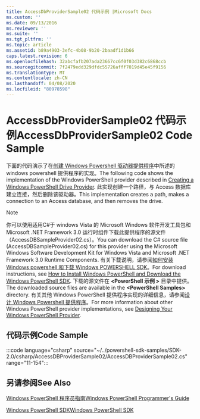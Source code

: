 ```yaml
---
title: AccessDbProviderSample02 代码示例 |Microsoft Docs
ms.custom: ''
ms.date: 09/13/2016
ms.reviewer: ''
ms.suite: ''
ms.tgt_pltfrm: ''
ms.topic: article
ms.assetid: b89a4903-3efc-4b08-9b20-2baadf1d1b66
caps.latest.revision: 6
ms.openlocfilehash: 32abcfafb207ada23667cc6f0f03d382c6868ccb
ms.sourcegitcommit: 7f2479edd329dfdc55726afff7019d45e45f9156
ms.translationtype: MT
ms.contentlocale: zh-CN
ms.lasthandoff: 04/08/2020
ms.locfileid: "80978598"
---
```

# <a name="accessdbprovidersample02-code-sample"></a><span data-ttu-id="9ac18-102">AccessDbProviderSample02 代码示例</span><span class="sxs-lookup"><span data-stu-id="9ac18-102">AccessDbProviderSample02 Code Sample</span></span>

<span data-ttu-id="9ac18-103">下面的代码演示了在[创建 Windows Powershell 驱动器提供程序](./creating-a-windows-powershell-drive-provider.md)中所述的 windows powershell 提供程序的实现。</span><span class="sxs-lookup"><span data-stu-id="9ac18-103">The following code shows the implementation of the Windows PowerShell provider described in [Creating a Windows PowerShell Drive Provider](./creating-a-windows-powershell-drive-provider.md).</span></span>
<span data-ttu-id="9ac18-104">此实现创建一个路径，与 Access 数据库建立连接，然后删除该驱动器。</span><span class="sxs-lookup"><span data-stu-id="9ac18-104">This implementation creates a path, makes a connection to an Access database, and then removes the drive.</span></span>

> [!NOTE]
> <span data-ttu-id="9ac18-105">你可以使用适用C#于 windows Vista 的 Microsoft Windows 软件开发工具包和 Microsoft .NET Framework 3.0 运行时组件下载此提供程序的源文件（AccessDBSampleProvider02.cs）。</span><span class="sxs-lookup"><span data-stu-id="9ac18-105">You can download the C# source file (AccessDBSampleProvider02.cs) for this provider using the Microsoft Windows Software Development Kit for Windows Vista and Microsoft .NET Framework 3.0 Runtime Components.</span></span> <span data-ttu-id="9ac18-106">有关下载说明，请参阅[如何安装 Windows powershell 和下载 Windows POWERSHELL SDK](/powershell/scripting/developer/installing-the-windows-powershell-sdk)。</span><span class="sxs-lookup"><span data-stu-id="9ac18-106">For download instructions, see [How to Install Windows PowerShell and Download the Windows PowerShell SDK](/powershell/scripting/developer/installing-the-windows-powershell-sdk).</span></span>
> <span data-ttu-id="9ac18-107">下载的源文件在 **\<PowerShell 示例 >** 目录中提供。</span><span class="sxs-lookup"><span data-stu-id="9ac18-107">The downloaded source files are available in the **\<PowerShell Samples>** directory.</span></span> <span data-ttu-id="9ac18-108">有关其他 Windows PowerShell 提供程序实现的详细信息，请参阅[设计 Windows Powershell 提供程序](./designing-your-windows-powershell-provider.md)。</span><span class="sxs-lookup"><span data-stu-id="9ac18-108">For more information about other Windows PowerShell provider implementations, see [Designing Your Windows PowerShell Provider](./designing-your-windows-powershell-provider.md).</span></span>

## <a name="code-sample"></a><span data-ttu-id="9ac18-109">代码示例</span><span class="sxs-lookup"><span data-stu-id="9ac18-109">Code Sample</span></span>

:::code language="csharp" source="~/../powershell-sdk-samples/SDK-2.0/csharp/AccessDBProviderSample02/AccessDBProviderSample02.cs" range="11-154":::

## <a name="see-also"></a><span data-ttu-id="9ac18-110">另请参阅</span><span class="sxs-lookup"><span data-stu-id="9ac18-110">See Also</span></span>

[<span data-ttu-id="9ac18-111">Windows PowerShell 程序员指南</span><span class="sxs-lookup"><span data-stu-id="9ac18-111">Windows PowerShell Programmer's Guide</span></span>](./windows-powershell-programmer-s-guide.md)

[<span data-ttu-id="9ac18-112">Windows PowerShell SDK</span><span class="sxs-lookup"><span data-stu-id="9ac18-112">Windows PowerShell SDK</span></span>](../windows-powershell-reference.md)

